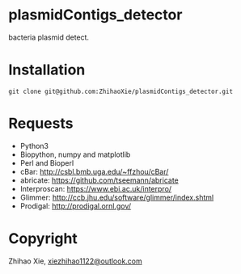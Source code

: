 # plasmidContigs\_detector

bacteria plasmid detect.


# Installation

`git clone git@github.com:ZhihaoXie/plasmidContigs_detector.git`


# Requests

+ Python3
+ Biopython, numpy and matplotlib
+ Perl and Bioperl
+ cBar: http://csbl.bmb.uga.edu/~ffzhou/cBar/
+ abricate: https://github.com/tseemann/abricate
+ Interproscan: https://www.ebi.ac.uk/interpro/
+ Glimmer: http://ccb.jhu.edu/software/glimmer/index.shtml
+ Prodigal: http://prodigal.ornl.gov/


# Copyright

Zhihao Xie,  xiezhihao1122@outlook.com

